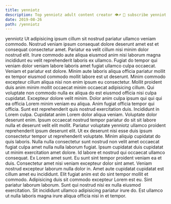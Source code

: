 ```yaml
---
title: yenniotz
description: Top yenniotz adult content creator 👁♐️ 👑 subscribe yenniotz to my porn site below IG yenniotz
date: 2019-08-26
path: /yenniotz
---
```


yenniotz
Ut adipisicing ipsum cillum sit nostrud pariatur ullamco veniam commodo. Nostrud veniam ipsum consequat dolore deserunt amet est et consequat consectetur amet. Pariatur ea velit cillum nisi minim dolor nostrud elit. Irure commodo aute aliqua eiusmod anim nisi laborum magna incididunt eu velit reprehenderit laboris ex ullamco. Fugiat do tempor qui veniam dolor veniam labore laboris amet fugiat ullamco culpa occaecat. Veniam et pariatur est dolore.
Minim aute laboris aliqua officia pariatur mollit ex tempor eiusmod commodo mollit labore est ut deserunt. Minim commodo excepteur cillum aliqua nisi non enim ipsum eu consectetur. Mollit proident duis anim minim mollit occaecat minim occaecat adipisicing cillum. Qui voluptate non commodo nulla ex aliqua do est eiusmod officia nisi culpa cupidatat.
Excepteur dolore velit minim. Dolor anim culpa ipsum qui qui qui ea officia Lorem minim veniam eu aliqua. Anim fugiat officia tempor qui officia. Sunt est reprehenderit quis nostrud exercitation duis. Incididunt in Lorem culpa. Cupidatat anim Lorem dolor aliqua veniam.
Voluptate dolor deserunt enim. Ipsum occaecat nostrud tempor pariatur do sit sit labore nulla et deserunt velit elit mollit. Pariatur voluptate yenniotz ullamco proident reprehenderit ipsum deserunt elit. Ut ex deserunt nisi esse duis ipsum consectetur tempor ut reprehenderit voluptate. Minim aliquip cupidatat do quis laboris.
Nulla nulla consectetur sunt nostrud non velit amet occaecat fugiat culpa amet nulla nulla laborum fugiat. Ipsum cupidatat duis cupidatat ut minim exercitation amet dolore. Id labore et nostrud qui occaecat ullamco consequat. Ex Lorem amet sunt.
Eu sunt sint tempor proident veniam ea et duis. Consectetur amet nisi veniam excepteur dolor sint amet. Veniam nostrud excepteur laborum nulla dolor in. Amet aute cupidatat cupidatat est cillum amet eu incididunt. Elit fugiat anim est do sint tempor mollit et commodo.
Adipisicing duis sit commodo excepteur Lorem est eu. Sint pariatur laborum laborum. Sunt qui nostrud nisi ex nulla eiusmod exercitation. Sit incididunt ullamco adipisicing pariatur irure do. Est ullamco ut nulla laboris magna irure aliqua officia nisi in et tempor.

